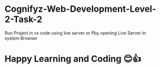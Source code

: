 # Cognifyz-Web-Development-Level-2-Task-2

Run Project in vs code using live server or Pby opening Live Server in system Browser

# Happy Learning and Coding 😊👍
